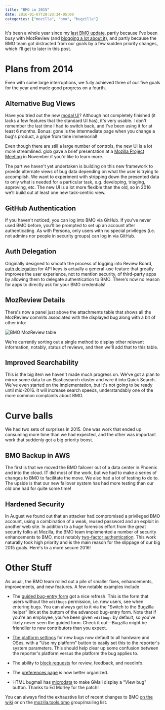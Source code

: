 ```yaml
---
title: "BMO in 2015"
date: 2016-01-07T20:20:34-05:00
categories: ["mozilla", "bmo", "bugzilla"]
---
```

It's been a whole year since my [last BMO update][], partly because I've
been busy with MozReview (and [blogging a lot about it][]), and partly
because the BMO team got distracted from our goals by a few sudden
priority changes, which I'll get to later in this post.

Plans from 2014
===============

Even with some large interruptions, we fully achieved three of our
five goals for the year and made good progress on a fourth.

Alternative Bug Views
---------------------

Have you tried out the new [modal UI][]?  Although not completely
finished (it lacks a few features that the standard UI has), it's very
usable.  I don't remember the last time I had to switch back, and I've
been using it for at least 6 months.  Bonus: gone is the intermediate
page when you change a bug's product, a gripe from time immemorial!

Even though there are still a large number of controls, the new UI is
a lot more streamlined.  glob gave a brief presentation at a
[Mozilla Project Meeting][] in November if you'd like to learn more.

The part we haven't yet undertaken is building on this new framework
to provide alternate views of bug data depending on what the user is
trying to accomplish.  We want to experiment with stripping down the
presented data to only what is needed for a particular task,
e.g. developing, triaging, approving, etc.  The new UI is a lot more
flexible than the old, so in 2016 we'll build out at least one new
task-centric view.

GitHub Authentication
---------------------

If you haven't noticed, you can log into BMO via GitHub.  If you've
never used BMO before, you'll be prompted to set up an account after
authenticating.  As with Persona, only users with no special
privileges (i.e. not admins nor people in security groups) can log in
via GitHub.

Auth Delegation
---------------

Originally designed to smooth the process of logging into Review
Board, [auth delegation][] for API keys is actually a general-use
feature that greatly improves the user experience, not to mention
security, of third-party apps by allowing them to delegate
authentication to BMO.  There's now no reason for apps to directly ask
for your BMO credentials!

MozReview Details
-----------------

There's now a panel just above the attachments table that shows all
the MozReview commits associated with the displayed bug along with a
bit of other info:

![BMO MozReview table](/images/bmo-mozreview-table.png)

We're currently sorting out a single method to display other relevant
information, notably, status of reviews, and then we'll add that to
this table.

Improved Searchability
----------------------

This is the big item we haven't made much progress on.  We've got a
plan to mirror some data to an Elasticsearch cluster and wire it into
Quick Search.  We've even started on the implementation, but it's not
going to be ready until mid-2016.  It will increase search speeds,
understandably one of the more common complaints about BMO.


Curve balls
===========

We had two sets of surprises in 2015.  One was work that ended up
consuming more time than we had expected, and the other was important
work that suddenly got a big priority boost.

BMO Backup in AWS
-----------------

The first is that we moved the BMO failover out of a data center in
Phoenix and into the cloud.  IT did most of the work, but we had to
make a series of changes to BMO to facilitate the move.  We also had a
lot of testing to do to.  The upside is that our new failover system
has had more testing than our old one had for quite some time!

Hardened Security
-----------------

In August we found out that an attacker had compromised a privileged
BMO account, using a combination of a weak, reused password and an
exploit in another web site.  In addition to a huge forensics effort
from the great security folks at Mozilla, the BMO team implemented a
number of security enhancements to BMO, most notably
[two-factor authentication][].  This work naturally took high priority
and is the main reason for the slippage of our big 2015 goals.  Here's
to a more secure 2016!


Other Stuff
===========

As usual, the BMO team rolled out a pile of smaller fixes, enhancements,
improvements, and new features.  A few notable examples include

* The [guided bug-entry form][] got a nice refresh.  This is the form
  that users without the `editbugs` permission, i.e. new users, see
  when entering bugs.  You can always get to it via the "Switch to the
  Bugzilla helper" link at the buttom of the advanced bug-entry form.
  Note that if you're an employee, you've been given `editbugs` by
  default, so you've likely never seen the guided form.  Check it
  out—Bugzilla might be friendlier to new contributors than you expect.

* [The platform settings][] for new bugs now default to all
  hardware and OSes, with a "Use my platform" button to easily set this to
  the reporter's system parameters.  This should help clear up some
  confusion between the reporter's platform versus the platform the
  bug applies to.

* The ability to [block requests][] for review, feedback, and needinfo.

* The [preferences page][] is now better organized.

* HTML bugmail has [microdata][] to make GMail display a "View bug"
  button.  Thanks to Ed Morley for the patch!

You can always find the exhaustive list of recent changes to BMO
[on the wiki][] or on the [mozilla.tools.bmo][] group/mailing list.


[last BMO update]: https://mrcote.info/blog/2015/01/07/bmo-2014-update-part-ii/
[blogging a lot about it]: https://mrcote.info/blog/categories/mozreview/
[modal UI]: https://globau.wordpress.com/2015/03/31/bmo-new-look/
[Mozilla Project Meeting]: https://air.mozilla.org/mozilla-weekly-project-meeting-20151116/
[auth delegation]: https://bmo.readthedocs.org/en/latest/integrating/auth-delegation.html
[two-factor authentication]: https://globau.wordpress.com/2015/09/01/happy-bmo-push-day-158/
[guided bug-entry form]: https://bugzilla.mozilla.org/enter_bug.cgi?format=guided
[The platform settings]: https://globau.wordpress.com/2015/04/14/changing-the-default-platform-and-operating-system-on-bugzilla-mozilla-org-to-all-all/
[block requests]: https://globau.wordpress.com/2015/03/10/happy-bmo-push-day-130/
[on the wiki]: https://wiki.mozilla.org/BMO/Recent_Changes
[microdata]: https://bugzilla.mozilla.org/show_bug.cgi?id=1102364
[mozilla.tools.bmo]: https://wiki.mozilla.org/BMO#More_Information_about_BMO
[preferences page]: https://bugzilla.mozilla.org/userprefs.cgi
